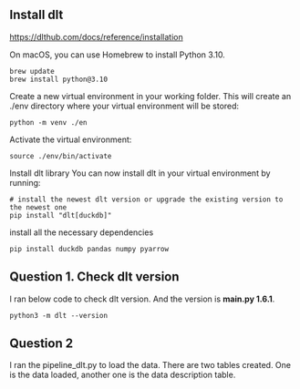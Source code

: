 ## Install dlt

https://dlthub.com/docs/reference/installation


On macOS, you can use Homebrew to install Python 3.10.
```ssh
brew update
brew install python@3.10
```

Create a new virtual environment in your working folder. This will create an ./env directory where your virtual environment will be stored:
```ssh
python -m venv ./en
```

Activate the virtual environment:
```ssh
source ./env/bin/activate
```
Install dlt library
You can now install dlt in your virtual environment by running:

```ssh
# install the newest dlt version or upgrade the existing version to the newest one
pip install "dlt[duckdb]"
```

install all the necessary dependencies
```ssh
pip install duckdb pandas numpy pyarrow
```

## Question 1. Check dlt version
I ran below code to check dlt version. And the version is **__main__.py 1.6.1**.
```ssh
python3 -m dlt --version
```

## Question 2
I ran the pipeline_dlt.py to load the data. 
There are two tables created. One is the data loaded, another one is the data description table. 


